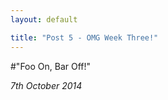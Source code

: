 ```yaml
---
layout: default

title: "Post 5 - OMG Week Three!"
---
```


#"Foo On, Bar Off!"

*7th October 2014*

